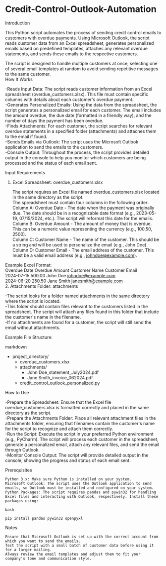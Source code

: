 # Credit-Control-Outlook-Automation

Introduction

This Python script automates the process of sending credit control emails to customers with overdue payments. Using Microsoft Outlook, the script reads customer data from an Excel spreadsheet, generates personalized emails based on predefined templates, attaches any relevant overdue statements, and sends these emails to the respective customers.
 
The script is designed to handle multiple customers at once, selecting one of several email templates at random to avoid sending repetitive messages to the same customer.    
How It Works

-Reads Input Data: The script reads customer information from an Excel spreadsheet (overdue_customers.xlsx). This file must contain specific columns with details about each customer's overdue payment.    
-Generates Personalized Emails: Using the data from the spreadsheet, the script generates a personalized email for each customer. The email includes the amount overdue, the due date (formatted in a friendly way), and the number of days the payment has been overdue.    
-Finds Attachments: For each customer, the script searches for relevant overdue statements in a specified folder (attachments) and attaches them to the email if found.    
-Sends Emails via Outlook: The script uses the Microsoft Outlook application to send the emails to the customers.    
-Console Output: Throughout the process, the script provides detailed output in the console to help you monitor which customers are being processed and the status of each email sent.    

Input Requirements
1. Excel Spreadsheet: overdue_customers.xlsx

    The script requires an Excel file named overdue_customers.xlsx located in the same directory as the script.    
    The spreadsheet must contain four columns in the following order:    
        Column A: Overdue Date - The date when the payment was originally due. The date should be in a recognizable date format (e.g., 2023-05-19, 07/15/2024, etc.). The script will reformat this date for the emails.    
        Column B: Overdue Amount - The amount of money that is overdue. This can be a numeric value representing the currency (e.g., 100.50, 2500).    
        Column C: Customer Name - The name of the customer. This should be a string and will be used to personalize the email (e.g., John Doe).    
        Column D: Customer Email - The email address of the customer. This must be a valid email address (e.g., johndoe@example.com).    

Example Excel Format:    
Overdue Date	Overdue Amount	Customer Name	Customer Email    
2024-07-15	500.00	John Doe	johndoe@example.com    
2024-06-20	250.50	Jane Smith	janesmith@example.com      
2. Attachments Folder: attachments    

-The script looks for a folder named attachments in the same directory where the script is located.    
-This folder should contain files relevant to the customers listed in the spreadsheet. The script will attach any files found in this folder that include the customer's name in the filename.    
-If no attachments are found for a customer, the script will still send the email without attachments.    

Example File Structure:

markdown

- project_directory/
  - overdue_customers.xlsx
  - attachments/
    - John Doe_statement_July2024.pdf
    - Jane Smith_invoice_062024.pdf
  - credit_control_outlook_personalized.py

How to Use

-Prepare the Spreadsheet: Ensure that the Excel file overdue_customers.xlsx is formatted correctly and placed in the same directory as the script.      
-Prepare the Attachments Folder: Place all relevant attachment files in the attachments folder, ensuring that filenames contain the customer's name for the script to recognize and attach them correctly.    
-Run the Script: Execute the script in your preferred Python environment (e.g., PyCharm). The script will process each customer in the spreadsheet, generate a personalized email, attach any relevant files, and send the email through Outlook.    
-Monitor Console Output: The script will provide detailed output in the console, showing the progress and status of each email sent.    

Prerequisites

    Python 3.x: Make sure Python is installed on your system.
    Microsoft Outlook: The script uses the Outlook application to send emails, so Outlook must be installed and configured on your system.
    Python Packages: The script requires pandas and pywin32 for handling Excel files and interacting with Outlook, respectively. Install these packages using:

    bash

    pip install pandas pywin32 openpyxl

Notes

    Ensure that Microsoft Outlook is set up with the correct account from which you want to send the emails.
    Test the script with a small batch of customer data before using it for a larger mailing.
    Always review the email templates and adjust them to fit your company's tone and communication style.
